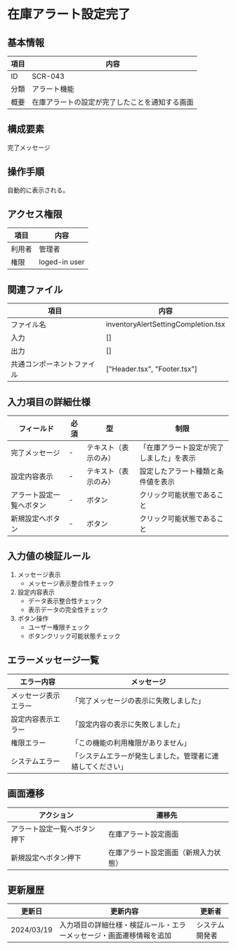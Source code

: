 # 在庫アラート設定完了

## 基本情報
| 項目 | 内容 |
|------|------|
| ID | SCR-043 |
| 分類 | アラート機能 |
| 概要 | 在庫アラートの設定が完了したことを通知する画面 |

## 構成要素
完了メッセージ

## 操作手順
自動的に表示される。

## アクセス権限
| 項目 | 内容 |
|------|------|
| 利用者 | 管理者 |
| 権限 | loged-in user |

## 関連ファイル
| 項目 | 内容 |
|------|------|
| ファイル名 | inventoryAlertSettingCompletion.tsx |
| 入力 | [] |
| 出力 | [] |
| 共通コンポーネントファイル | [\"Header.tsx\", \"Footer.tsx\"] |

## 入力項目の詳細仕様
| フィールド | 必須 | 型 | 制限 |
|------------|------|-----|------|
| 完了メッセージ | - | テキスト（表示のみ） | 「在庫アラート設定が完了しました」を表示 |
| 設定内容表示 | - | テキスト（表示のみ） | 設定したアラート種類と条件値を表示 |
| アラート設定一覧へボタン | - | ボタン | クリック可能状態であること |
| 新規設定へボタン | - | ボタン | クリック可能状態であること |

## 入力値の検証ルール
1. メッセージ表示
   - メッセージ表示整合性チェック
2. 設定内容表示
   - データ表示整合性チェック
   - 表示データの完全性チェック
3. ボタン操作
   - ユーザー権限チェック
   - ボタンクリック可能状態チェック

## エラーメッセージ一覧
| エラー内容 | メッセージ |
|------------|------------|
| メッセージ表示エラー | 「完了メッセージの表示に失敗しました」 |
| 設定内容表示エラー | 「設定内容の表示に失敗しました」 |
| 権限エラー | 「この機能の利用権限がありません」 |
| システムエラー | 「システムエラーが発生しました。管理者に連絡してください」 |

## 画面遷移
| アクション | 遷移先 |
|------------|--------|
| アラート設定一覧へボタン押下 | 在庫アラート設定画面 |
| 新規設定へボタン押下 | 在庫アラート設定画面（新規入力状態） |

## 更新履歴
| 更新日 | 更新内容 | 更新者 |
|--------|----------|--------|
| 2024/03/19 | 入力項目の詳細仕様・検証ルール・エラーメッセージ・画面遷移情報を追加 | システム開発者 |
